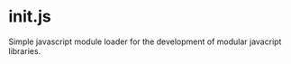 init.js
=======

Simple javascript module loader for the development of modular javacript libraries.
